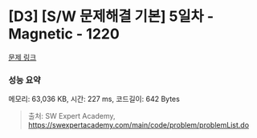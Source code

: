 # [D3] [S/W 문제해결 기본] 5일차 - Magnetic - 1220 

[문제 링크](https://swexpertacademy.com/main/code/problem/problemDetail.do?contestProbId=AV14hwZqABsCFAYD) 

### 성능 요약

메모리: 63,036 KB, 시간: 227 ms, 코드길이: 642 Bytes



> 출처: SW Expert Academy, https://swexpertacademy.com/main/code/problem/problemList.do